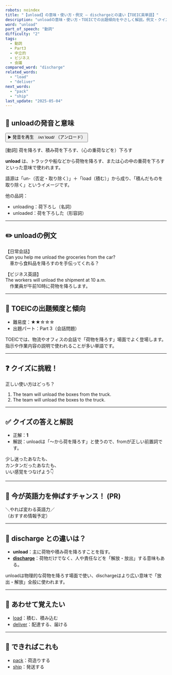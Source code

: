 ```yaml
---
robots: noindex
title: "【unload】の意味・使い方・例文 ― dischargeとの違い【TOEIC英単語】"
description: "unloadの意味・使い方・TOEICでの出題傾向をやさしく解説。例文・クイズ付きでdischargeとの違いもわかりやすく学べます。"
word: "unload"
part_of_speech: "動詞"
difficulty: "2"
tags:
  - 動詞
  - Part3
  - 中立的
  - ビジネス
  - 会議
compared_word: "discharge"
related_words:
  - "load"
  - "deliver"
next_words:
  - "pack"
  - "ship"
last_update: "2025-05-04"
---
```


## 🔰 unloadの発音と意味

<button class="play-audio" onclick="playTTS('unload')">
  <span class="play-audio-main">
    ▶️ 発音を再生　/ʌnˈloʊd/
  </span>
  <span class="play-audio-sub">
    （アンロード）
  </span>
</button>

[動詞] 荷を降ろす、積み荷を下ろす、（心の重荷などを）下ろす

**unload** は、トラックや船などから荷物を降ろす、または心の中の重荷を下ろすといった意味で使われます。

語源は「un-（否定・取り除く）」＋「load（積む）」から成り、「積んだものを取り除く」というイメージです。

他の品詞：  
- unloading：荷下ろし（名詞）
- unloaded：荷を下ろした（形容詞）

---

## ✏️ unloadの例文

【日常会話】  
Can you help me unload the groceries from the car?  
　車から食料品を降ろすのを手伝ってくれる？

【ビジネス英語】  
The workers will unload the shipment at 10 a.m.  
　作業員が午前10時に荷物を降ろします。

---

## 🎯 TOEICの出題頻度と傾向

- 難易度：★★☆☆☆
- 出題パート：Part 3（会話問題）

TOEICでは、物流やオフィスの会話で「荷物を降ろす」場面でよく登場します。指示や作業内容の説明で使われることが多い単語です。

---

## ❓ クイズに挑戦！

正しい使い方はどっち？

1. The team will unload the boxes from the truck.  
2. The team will unload the boxes to the truck.

---

## ✅ クイズの答えと解説

- 正解：**1**
- 解説：unloadは「～から荷を降ろす」と使うので、fromが正しい前置詞です。

少し迷ったあなたも、  
カンタンだったあなたも、  
いい感覚をつなげよう👇️

---

## 🚀 今が英語力を伸ばすチャンス！ (PR)

<div class="info-center">
＼やれば変わる英語力／<br>  
（おすすめ情報予定）
</div>

---

## 🤔  discharge との違いは？

- **unload**：主に荷物や積み荷を降ろすことを指す。
- **[discharge](/discharge)**：荷物だけでなく、人や責任などを「解放・放出」する意味もある。

unloadは物理的な荷物を降ろす場面で使い、dischargeはより広い意味で「放出・解放」全般に使われます。

---

## 🧩 あわせて覚えたい

- [load](/load)：積む、積み込む
- [deliver](/deliver)：配達する、届ける

---

## 📖 できればこれも

- [pack](/pack)：荷造りする
- [ship](/ship)：発送する

<!-- cvid: aid21_bid28 -->

